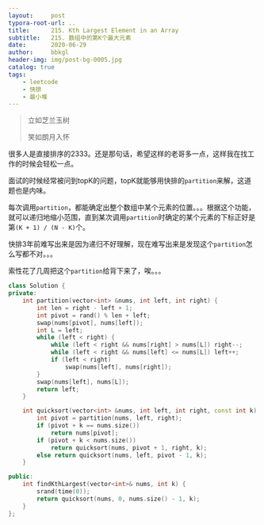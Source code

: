 ```yaml
---
layout:     post
typora-root-url: ..
title:      215. Kth Largest Element in an Array
subtitle:   215. 数组中的第K个最大元素
date:       2020-06-29
author:     bbkgl
header-img: img/post-bg-0005.jpg
catalog: true
tags:
    - leetcode
    - 快排
    - 最小堆
---
```


> 立如芝兰玉树
>
> 笑如朗月入怀

很多人是直接排序的2333。还是那句话，希望这样的老哥多一点，这样我在找工作的时候会轻松一点。

面试的时候经常被问到topK的问题，topK就能够用快排的`partition`来解，这道题也是内味。

每次调用`partition`，都能确定出整个数组中某个元素的位置。。。根据这个功能，就可以递归地缩小范围，直到某次调用`partition`时确定的某个元素的下标正好是第`(K + 1) / (N - K)`个。

快排3年前难写出来是因为递归不好理解，现在难写出来是发现这个`partition`怎么写都不对。。。

索性花了几周把这个`partition`给背下来了，唉。。。

```cpp
class Solution {
private:
    int partition(vector<int> &nums, int left, int right) {
        int len = right - left + 1;
        int pivot = rand() % len + left;
        swap(nums[pivot], nums[left]);
        int L = left;
        while (left < right) {
            while (left < right && nums[right] > nums[L]) right--;
            while (left < right && nums[left] <= nums[L]) left++;
            if (left < right)
                swap(nums[left], nums[right]);
        }
        swap(nums[left], nums[L]);
        return left;
    }

    int quicksort(vector<int> &nums, int left, int right, const int k) {
        int pivot = partition(nums, left, right);
        if (pivot + k == nums.size())
            return nums[pivot];
        if (pivot + k < nums.size())
            return quicksort(nums, pivot + 1, right, k);
        else return quicksort(nums, left, pivot - 1, k);
    }

public:
    int findKthLargest(vector<int>& nums, int k) {
        srand(time(0));
        return quicksort(nums, 0, nums.size() - 1, k);
    }
};
```

